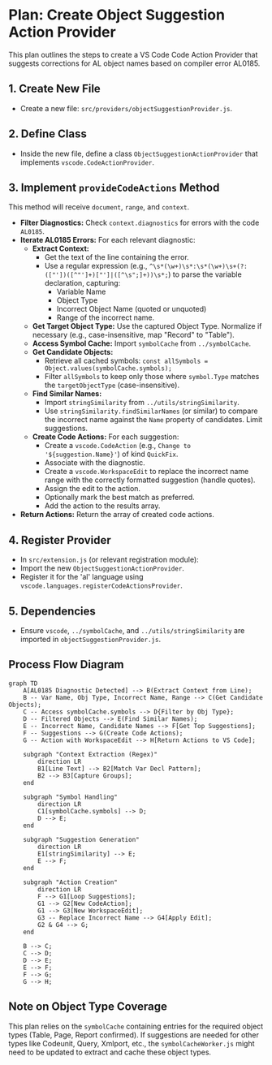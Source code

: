 # Plan: Create Object Suggestion Action Provider

This plan outlines the steps to create a VS Code Code Action Provider that suggests corrections for AL object names based on compiler error AL0185.

## 1. Create New File

- Create a new file: `src/providers/objectSuggestionProvider.js`.

## 2. Define Class

- Inside the new file, define a class `ObjectSuggestionActionProvider` that implements `vscode.CodeActionProvider`.

## 3. Implement `provideCodeActions` Method

This method will receive `document`, `range`, and `context`.

- **Filter Diagnostics:** Check `context.diagnostics` for errors with the code `AL0185`.
- **Iterate AL0185 Errors:** For each relevant diagnostic:
  - **Extract Context:**
    - Get the text of the line containing the error.
    - Use a regular expression (e.g., `^\s*(\w+)\s*:\s*(\w+)\s+(?:(["'])([^"']+)["']|([^\s";]+))\s*;`) to parse the variable declaration, capturing:
      - Variable Name
      - Object Type
      - Incorrect Object Name (quoted or unquoted)
      - Range of the incorrect name.
  - **Get Target Object Type:** Use the captured Object Type. Normalize if necessary (e.g., case-insensitive, map "Record" to "Table").
  - **Access Symbol Cache:** Import `symbolCache` from `../symbolCache`.
  - **Get Candidate Objects:**
    - Retrieve all cached symbols: `const allSymbols = Object.values(symbolCache.symbols);`
    - Filter `allSymbols` to keep only those where `symbol.Type` matches the `targetObjectType` (case-insensitive).
  - **Find Similar Names:**
    - Import `stringSimilarity` from `../utils/stringSimilarity`.
    - Use `stringSimilarity.findSimilarNames` (or similar) to compare the incorrect name against the `Name` property of candidates. Limit suggestions.
  - **Create Code Actions:** For each suggestion:
    - Create a `vscode.CodeAction` (e.g., `Change to '${suggestion.Name}'`) of kind `QuickFix`.
    - Associate with the diagnostic.
    - Create a `vscode.WorkspaceEdit` to replace the incorrect name range with the correctly formatted suggestion (handle quotes).
    - Assign the edit to the action.
    - Optionally mark the best match as preferred.
    - Add the action to the results array.
- **Return Actions:** Return the array of created code actions.

## 4. Register Provider

- In `src/extension.js` (or relevant registration module):
- Import the new `ObjectSuggestionActionProvider`.
- Register it for the 'al' language using `vscode.languages.registerCodeActionsProvider`.

## 5. Dependencies

- Ensure `vscode`, `../symbolCache`, and `../utils/stringSimilarity` are imported in `objectSuggestionProvider.js`.

## Process Flow Diagram

```mermaid
graph TD
    A[AL0185 Diagnostic Detected] --> B(Extract Context from Line);
    B -- Var Name, Obj Type, Incorrect Name, Range --> C(Get Candidate Objects);
    C -- Access symbolCache.symbols --> D{Filter by Obj Type};
    D -- Filtered Objects --> E(Find Similar Names);
    E -- Incorrect Name, Candidate Names --> F[Get Top Suggestions];
    F -- Suggestions --> G(Create Code Actions);
    G -- Action with WorkspaceEdit --> H[Return Actions to VS Code];

    subgraph "Context Extraction (Regex)"
        direction LR
        B1[Line Text] --> B2[Match Var Decl Pattern];
        B2 --> B3[Capture Groups];
    end

    subgraph "Symbol Handling"
        direction LR
        C1[symbolCache.symbols] --> D;
        D --> E;
    end

    subgraph "Suggestion Generation"
        direction LR
        E1[stringSimilarity] --> E;
        E --> F;
    end

    subgraph "Action Creation"
        direction LR
        F --> G1[Loop Suggestions];
        G1 --> G2[New CodeAction];
        G1 --> G3[New WorkspaceEdit];
        G3 -- Replace Incorrect Name --> G4[Apply Edit];
        G2 & G4 --> G;
    end

    B --> C;
    C --> D;
    D --> E;
    E --> F;
    F --> G;
    G --> H;
```

## Note on Object Type Coverage

This plan relies on the `symbolCache` containing entries for the required object types (Table, Page, Report confirmed). If suggestions are needed for other types like Codeunit, Query, Xmlport, etc., the `symbolCacheWorker.js` might need to be updated to extract and cache these object types.
